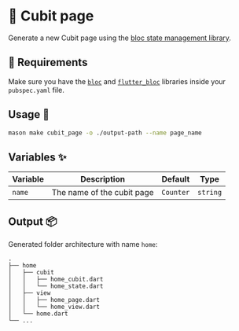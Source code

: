 # 🧱 Cubit page

Generate a new Cubit page using the [bloc state management library][1].

## 🚧 Requirements

Make sure you have the [`bloc`][2] and [`flutter_bloc`][3] libraries inside your `pubspec.yaml` file.

## Usage 🚀

```sh
mason make cubit_page -o ./output-path --name page_name
```

## Variables ✨

| Variable | Description                | Default   | Type     |
|----------|----------------------------|-----------|----------|
| `name`   | The name of the cubit page | `Counter` | `string` |

## Output 📦

Generated folder architecture with name `home`:

    .
    ├── home
    │   ├── cubit
    │   │   ├── home_cubit.dart
    │   │   └── home_state.dart
    │   ├── view
    │   │   ├── home_page.dart
    │   │   └── home_view.dart
    │   └── home.dart
    └── ...

[1]: https://github.com/felangel/bloc
[2]: https://github.com/felangel/bloc/tree/master/packages/bloc
[3]: https://github.com/felangel/bloc/tree/master/packages/flutter_bloc
